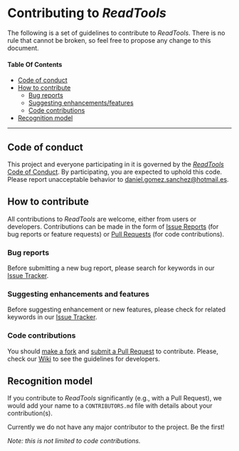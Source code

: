 # Contributing to _ReadTools_

The following is a set of guidelines to contribute to _ReadTools_.
There is no rule that cannot be broken, so feel free to propose
any change to this document.

#### Table Of Contents
* [Code of conduct](#code-of-conduct)
* [How to contribute](#how-to-contribute)
  - [Bug reports](#bug-reports)
  - [Suggesting enhancements/features](#suggesting-enhancements-and-features)
  - [Code contributions](#code-contributions)
* [Recognition model](#recognition-model)

---

## Code of conduct

This project and everyone participating in it is governed by the
[_ReadTools_ Code of Conduct][code_of_conduct]. By participating, you are
expected to uphold this code. Please report unacceptable behavior to
<daniel.gomez.sanchez@hotmail.es>.

## How to contribute

All contributions to _ReadTools_ are welcome, either from users or developers.
Contributions can be made in the form of [Issue Reports][issue_tracker] (for 
bug reports or feature requests) or [Pull Requests][pull_requests] (for code
contributions).

### Bug reports

Before submitting a new bug report, please search for keywords in our
[Issue Tracker][issue_tracker].

### Suggesting enhancements and features

Before suggesting enhancement or new features, please check for related keywords
in our [Issue Tracker][issue_tracker].

### Code contributions

You should [make a fork](https://help.github.com/articles/fork-a-repo/) and
[submit a Pull Request](https://help.github.com/articles/about-pull-requests/)
to contribute. Please, check our [Wiki](https://github.com/magicDGS/ReadTools/wiki)
to see the guidelines for developers.

[code_of_conduct]: https://github.com/magicDGS/ReadTools/blob/master/CODE_OF_CONDUCT.md
[issue_tracker]: https://github.com/magicDGS/ReadTools/issues
[pull_requests]: https://github.com/magicDGS/ReadTools/pulls

## Recognition model

If you contribute to _ReadTools_ significantly (e.g., with a Pull Request), we would add
your name to a `CONTRIBUTORS.md` file with details about your contribution(s).

Currently we do not have any major contributor to the project. Be the first!

*Note: this is not limited to code contributions.*
